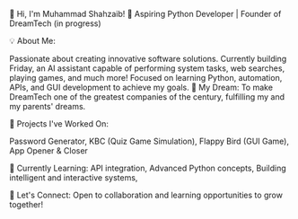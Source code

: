👋 Hi, I'm Muhammad Shahzaib!
🌟 Aspiring Python Developer | Founder of DreamTech (in progress)

💡 About Me:

Passionate about creating innovative software solutions.
Currently building Friday, an AI assistant capable of performing system tasks, web searches, playing games, and much more!
Focused on learning Python, automation, APIs, and GUI development to achieve my goals.
🚀 My Dream:
To make DreamTech one of the greatest companies of the century, fulfilling my and my parents' dreams.

🔨 Projects I've Worked On:

Password Generator,
KBC (Quiz Game Simulation),
Flappy Bird (GUI Game),
App Opener & Closer

🌱 Currently Learning:
API integration,
Advanced Python concepts,
Building intelligent and interactive systems,

📌 Let's Connect:
Open to collaboration and learning opportunities to grow together!
<!---
shahzee-99/shahzee-99 is a ✨ special ✨ repository because its `README.md` (this file) appears on your GitHub profile.
You can click the Preview link to take a look at your changes.
--->
